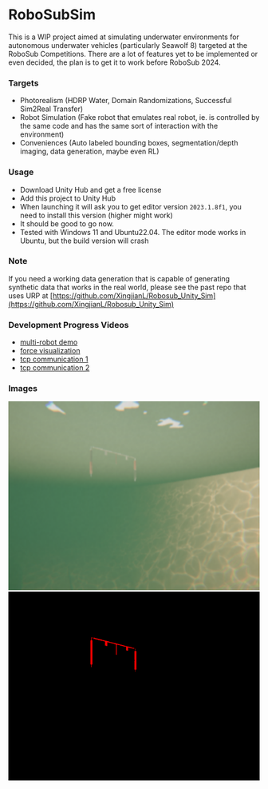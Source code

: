 # RoboSubSim
This is a WIP project aimed at simulating underwater environments for autonomous underwater vehicles (particularly Seawolf 8) targeted at the RoboSub Competitions. There are a lot of features yet to be implemented or even decided, the plan is to get it to work before RoboSub 2024.

### Targets
* Photorealism (HDRP Water, Domain Randomizations, Successful Sim2Real Transfer)
* Robot Simulation (Fake robot that emulates real robot, ie. is controlled by the same code and has the same sort of interaction with the environment)
* Conveniences (Auto labeled bounding boxes, segmentation/depth imaging, data generation, maybe even RL)

### Usage
* Download Unity Hub and get a free license
* Add this project to Unity Hub
* When launching it will ask you to get editor version `2023.1.8f1`, you need to install this version (higher might work)
* It should be good to go now. 
* Tested with Windows 11 and Ubuntu22.04. The editor mode works in Ubuntu, but the build version will crash

### Note
If you need a working data generation that is capable of generating synthetic data that works in the real world, please see the past repo that uses URP at [https://github.com/XingjianL/Robosub_Unity_Sim](https://github.com/XingjianL/Robosub_Unity_Sim)

### Development Progress Videos
* [multi-robot demo](https://www.youtube.com/watch?v=bfAbpL1laIY)
* [force visualization](https://www.youtube.com/watch?v=ErsCroTt8VM)
* [tcp communication 1](https://youtu.be/co7QoD9fjzU)
* [tcp communication 2](https://youtu.be/8Z5JBNiAVlg)

### Images
![](./readme_images/0.png) 
![](./readme_images/step0.front_cam.instancesegmentation_0.png)
